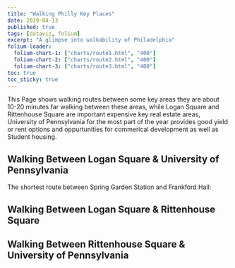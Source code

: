 ```yaml
---
title: "Walking Philly Key Places"
date: 2019-04-13
published: true
tags: [dataviz, folium]
excerpt: "A glimpse into walkability of Philadelphia"
folium-loader:
  folium-chart-1: ["charts/route1.html", "400"]
  folium-chart-2: ["charts/route2.html", "400"]
  folium-chart-3: ["charts/route3.html", "400"]
toc: true
toc_sticky: true
---
```


This Page shows walking routes between some key areas they are about 10-20 minutes far walking between these areas, while Logan Square and Rittenhouse Square are important expensive key real estate areas, University of Pennsylvania for the most part of the year provides good yield or rent options and oppurtunities for commerical development as well as Student housing.

## Walking Between Logan Square & University of Pennsylvania

The shortest route between Spring Garden Station and Frankford Hall:

<div id="folium-chart-1"></div>

## Walking Between Logan Square & Rittenhouse Square

<div id="folium-chart-2"></div>

## Walking Between Rittenhouse Square & University of Pennsylvania

<div id="folium-chart-3"></div>


